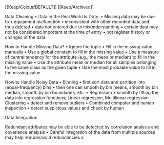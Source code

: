 [[Keep/Colour/DEFAULT]] [[Keep/Archived]] 

Data Cleaning
• Data in the Real World Is Dirty:
• Missing data may be due to
• equipment malfunction
• inconsistent with other recorded data and thus deleted
• data not entered due to misunderstanding
• certain data may not be considered important at the time of entry
• not register history or changes of the data

How to Handle Missing Data?
• Ignore the tuple
• Fill in the missing value manually
• Use a global constant to fill in the missing value
• Use a measure of central tendency for the attribute (e.g., the mean or median) to 
fill in the missing value
• Use the attribute mean or median for all samples belonging to the same class as 
the given tuple
• Use the most probable value to fill in the missing value



How to Handle Noisy Data
• Binning
• first sort data and partition into (equal-frequency) bins
• then one can smooth by bin means, smooth by bin median, smooth by bin
boundaries, etc.
• Regression
• smooth by fitting the data into regression functions; Linear regression, Multilinear regression
 Clustering
• detect and remove outliers
• Combined computer and human inspection
• detect suspicious values and check by human



Data Integration






Redundant attributes may be able to be detected by correlation analysis and
covariance analysis
• Careful integration of the data from multiple sources may help reduce/avoid 
redundancies a




